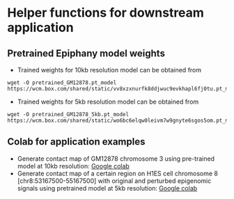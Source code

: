 # Helper functions for downstream application

## Pretrained Epiphany model weights

- Trained weights for 10kb resolution model can be obtained from
```
wget -O pretrained_GM12878.pt_model https://wcm.box.com/shared/static/vv8xzxnurfk8ddjwuc9evkhapl6fj0tu.pt_model
```
- Trained weights for 5kb resolution model can be obtained from
```
wget -O pretrained_GM12878_5kb.pt_model https://wcm.box.com/shared/static/wo6bc6elqw0leivm7w9gnyte6sgos5om.pt_model
```

## Colab for application examples 

- Generate contact map of GM12878 chromosome 3 using pre-trained model at 10kb resolution: [Google colab](https://colab.research.google.com/drive/1DhnboWQvZcltbXKYzHrfm8JSBu9xG4M3?usp=sharing)
- Generate contact map of a certain region on H1ES cell chromosome 8 [chr8:53167500-55167500] with original and perturbed epigenomic signals using pretrained model at 5kb resolution: [Google colab](https://colab.research.google.com/drive/1KjWXWl3OEZXrZGtu-rkG0nw0Odix6syP?authuser=1#scrollTo=opwMnpPFJaC7)